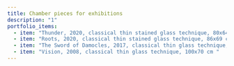 ```yaml
---
title: Chamber pieces for exhibitions
description: "1"
portfolio_items:
  - item: "Thunder, 2020, classical thin stained glass technique, 80x64 cm "
  - item: "Roots, 2020, classical thin stained glass technique, 86x69 cm "
  - item: "The Sword of Damocles, 2017, classical thin glass technique, 100x70 cm "
  - item: "Vision, 2008, classical thin glass technique, 100x70 cm "
---
```

